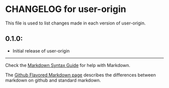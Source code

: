 # CHANGELOG for user-origin

This file is used to list changes made in each version of user-origin.

## 0.1.0:

* Initial release of user-origin

- - -
Check the [Markdown Syntax Guide](http://daringfireball.net/projects/markdown/syntax) for help with Markdown.

The [Github Flavored Markdown page](http://github.github.com/github-flavored-markdown/) describes the differences between markdown on github and standard markdown.
